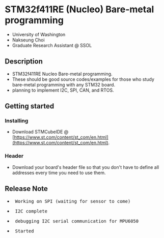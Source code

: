 # STM32f411RE (Nucleo) Bare-metal programming
- University of Washington
- Nakseung Choi
- Graduate Research Assistant @ SSOL

## Description
- STM32f411RE Nucleo Bare-metal programming.
- These should be good source codes/examples for those who study bare-metal programming with any STM32 board.
- planning to implement I2C, SPI, CAN, and RTOS.

## Getting started

### Installing
- Download STMCubeIDE @ [https://www.st.com/content/st_com/en.html](https://www.st.com/content/st_com/en.html).
### Header
- Download your board's header file so that you don't have to define all addresses every time you need to use them.

## Release Note
- <pre> Working on SPI (waiting for sensor to come)                                  July-30-2022</pre>
- <pre> I2C complete                                                                 July-30-2022</pre>
- <pre> debugging I2C serial communication for MPU6050                               July-29-2022</pre>
- <pre> Started                                                                      July-29-2022</pre>
